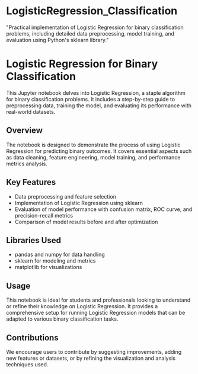 # LogisticRegression_Classification
"Practical implementation of Logistic Regression for binary classification problems, including detailed data preprocessing, model training, and evaluation using Python's sklearn library."

# Logistic Regression for Binary Classification

This Jupyter notebook delves into Logistic Regression, a staple algorithm for binary classification problems. It includes a step-by-step guide to preprocessing data, training the model, and evaluating its performance with real-world datasets.

## Overview
The notebook is designed to demonstrate the process of using Logistic Regression for predicting binary outcomes. It covers essential aspects such as data cleaning, feature engineering, model training, and performance metrics analysis.

## Key Features
- Data preprocessing and feature selection
- Implementation of Logistic Regression using sklearn
- Evaluation of model performance with confusion matrix, ROC curve, and precision-recall metrics
- Comparison of model results before and after optimization

## Libraries Used
- pandas and numpy for data handling
- sklearn for modeling and metrics
- matplotlib for visualizations

## Usage
This notebook is ideal for students and professionals looking to understand or refine their knowledge on Logistic Regression. It provides a comprehensive setup for running Logistic Regression models that can be adapted to various binary classification tasks.

## Contributions
We encourage users to contribute by suggesting improvements, adding new features or datasets, or by refining the visualization and analysis techniques used.

